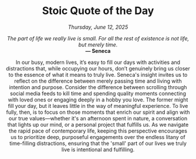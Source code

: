 <h1 align="center">Stoic Quote of the Day</h1>
<p align="center"><em><!--date-start-->Thursday, June 12, 2025<!--date-end--></em></p>
<p align="center">
    <em><!--START_SECTION:quote-text-->
The part of life we really live is small. For all the rest of existence is not life, but merely time.
<!--END_SECTION:quote-text--></em><br>
    <strong>— <!--START_SECTION:quote-author-->
Seneca
<!--END_SECTION:quote-author--></strong>
</p>

<p align="center" style="max-width:600px;margin:0 auto;">
<!--START_SECTION:quote-interpretation-->
In our busy, modern lives, it’s easy to fill our days with activities and distractions that, while occupying our hours, don’t genuinely bring us closer to the essence of what it means to truly live. Seneca's insight invites us to reflect on the difference between merely passing time and living with intention and purpose. Consider the difference between scrolling through social media feeds to kill time and spending quality moments connecting with loved ones or engaging deeply in a hobby you love. The former might fill your day, but it leaves little in the way of meaningful experience. To live fully, then, is to focus on those moments that enrich our spirit and align with our true values—whether it's an afternoon spent in nature, a conversation that lights up our mind, or a personal project that fulfills us. As we navigate the rapid pace of contemporary life, keeping this perspective encourages us to prioritize deep, purposeful engagements over the endless litany of time-filling distractions, ensuring that the 'small' part of our lives we truly live is intentional and fulfilling.
<!--END_SECTION:quote-interpretation-->
</p>
